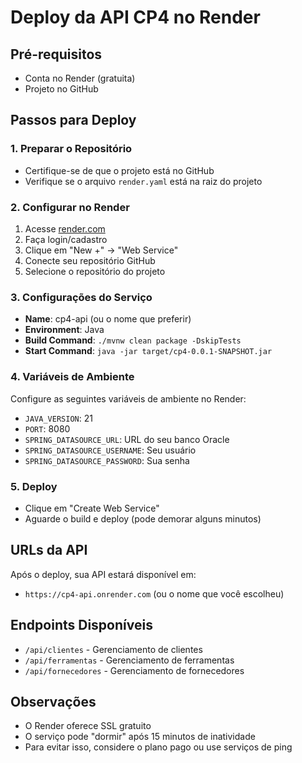 # Deploy da API CP4 no Render

## Pré-requisitos
- Conta no Render (gratuita)
- Projeto no GitHub

## Passos para Deploy

### 1. Preparar o Repositório
- Certifique-se de que o projeto está no GitHub
- Verifique se o arquivo `render.yaml` está na raiz do projeto

### 2. Configurar no Render
1. Acesse [render.com](https://render.com)
2. Faça login/cadastro
3. Clique em "New +" → "Web Service"
4. Conecte seu repositório GitHub
5. Selecione o repositório do projeto

### 3. Configurações do Serviço
- **Name**: cp4-api (ou o nome que preferir)
- **Environment**: Java
- **Build Command**: `./mvnw clean package -DskipTests`
- **Start Command**: `java -jar target/cp4-0.0.1-SNAPSHOT.jar`

### 4. Variáveis de Ambiente
Configure as seguintes variáveis de ambiente no Render:
- `JAVA_VERSION`: 21
- `PORT`: 8080
- `SPRING_DATASOURCE_URL`: URL do seu banco Oracle
- `SPRING_DATASOURCE_USERNAME`: Seu usuário
- `SPRING_DATASOURCE_PASSWORD`: Sua senha

### 5. Deploy
- Clique em "Create Web Service"
- Aguarde o build e deploy (pode demorar alguns minutos)

## URLs da API
Após o deploy, sua API estará disponível em:
- `https://cp4-api.onrender.com` (ou o nome que você escolheu)

## Endpoints Disponíveis
- `/api/clientes` - Gerenciamento de clientes
- `/api/ferramentas` - Gerenciamento de ferramentas  
- `/api/fornecedores` - Gerenciamento de fornecedores

## Observações
- O Render oferece SSL gratuito
- O serviço pode "dormir" após 15 minutos de inatividade
- Para evitar isso, considere o plano pago ou use serviços de ping
